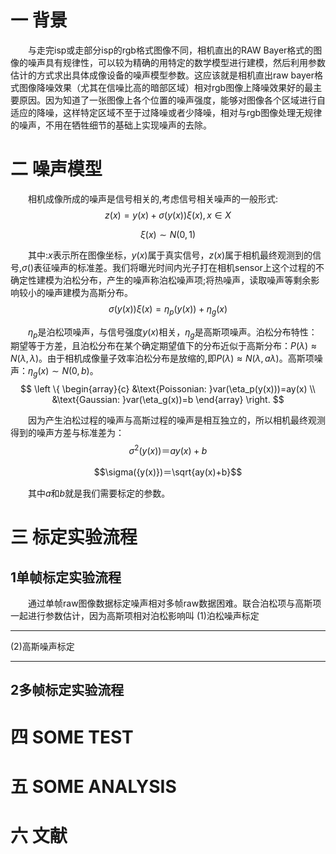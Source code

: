一 **背景**     
========  
&ensp;&ensp;&ensp;&ensp;与走完isp或走部分isp的rgb格式图像不同，相机直出的RAW Bayer格式的图像的噪声具有规律性，可以较为精确的用特定的数学模型进行建模，然后利用参数估计的方式求出具体成像设备的噪声模型参数。这应该就是相机直出raw bayer格式图像降噪效果（尤其在信噪比高的暗部区域）相对rgb图像上降噪效果好的最主要原因。因为知道了一张图像上各个位置的噪声强度，能够对图像各个区域进行自适应的降噪，这样特定区域不至于过降噪或者少降噪，相对与rgb图像处理无规律的噪声，不用在牺牲细节的基础上实现噪声的去除。  

二 **噪声模型**    
========
&ensp;&ensp;&ensp;&ensp;相机成像所成的噪声是信号相关的,考虑信号相关噪声的一般形式:  
$$z(x) = y(x) + \sigma({y(x)})\xi(x),x\in{X}$$

$$\xi(x)\sim{N(0, 1)}$$

&ensp;&ensp;&ensp;&ensp;其中:$x$表示所在图像坐标，$y(x)$属于真实信号，$z(x)$属于相机最终观测到的信号,$\sigma()$表征噪声的标准差。我们将曝光时间内光子打在相机sensor上这个过程的不确定性建模为泊松分布，产生的噪声称泊松噪声项;将热噪声，读取噪声等剩余影响较小的噪声建模为高斯分布。  
$$\sigma({y(x)})\xi(x)=\eta_p(y(x))+\eta_g(x)$$  

&ensp;&ensp;&ensp;&ensp;$\eta_p$是泊松项噪声，与信号强度$y(x)$相关，$\eta_g$是高斯项噪声。泊松分布特性：期望等于方差，且泊松分布在某个确定期望值下的分布近似于高斯分布：$P(\lambda)\approx{N(\lambda, \lambda)}$。由于相机成像量子效率泊松分布是放缩的,即$P(\lambda)\approx{N(\lambda, a\lambda)}$。高斯项噪声：$\eta_g(x)\sim{N(0, b)}$。
$$
\left \{ 
\begin{array}{c}
&\text{Poissonian: }var(\eta_p(y(x)))=ay(x) \\ 
&\text{Gaussian:  }var(\eta_g(x))=b
\end{array}
\right.
$$

&ensp;&ensp;&ensp;&ensp;因为产生泊松过程的噪声与高斯过程的噪声是相互独立的，所以相机最终观测得到的噪声方差与标准差为：
$$\sigma^2({y(x)})＝ay(x)+b$$

$$\sigma({y(x)})＝\sqrt{ay(x)+b}$$

&ensp;&ensp;&ensp;&ensp;其中$a$和$b$就是我们需要标定的参数。

三 **标定实验流程**      
========
1单帧标定实验流程     
------------  
&ensp;&ensp;&ensp;&ensp;通过单帧raw图像数据标定噪声相对多帧raw数据困难。联合泊松项与高斯项一起进行参数估计，因为高斯项相对泊松影响叫
(1)泊松噪声标定    
_______________   

(2)高斯噪声标定    
_______________  

2多帧标定实验流程     
------------

四 **SOME TEST**     
======

五 **SOME ANALYSIS**   
======


六 **文献**
======
<!--stackedit_data:
eyJoaXN0b3J5IjpbNzQ3MTQwMDIwLDIxNDcxNDE3MDNdfQ==
-->